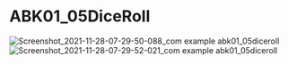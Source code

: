 # ABK01_05DiceRoll

![Screenshot_2021-11-28-07-29-50-088_com example abk01_05diceroll](https://user-images.githubusercontent.com/32328761/143727212-d5b476e9-bc0f-4f92-bf02-ca71d23a33c9.jpg) ![Screenshot_2021-11-28-07-29-52-021_com example abk01_05diceroll](https://user-images.githubusercontent.com/32328761/143727213-1eeee6aa-11ff-45c4-bf19-728b4c9cb3c2.jpg)
